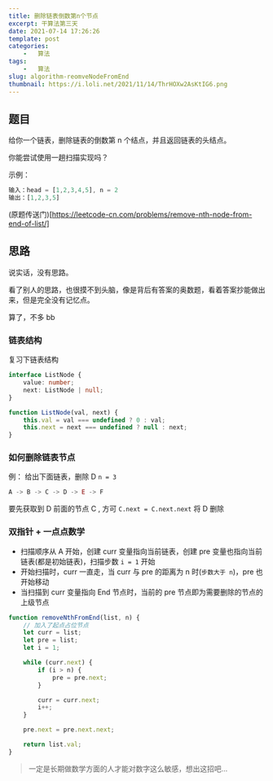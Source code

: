 ```yaml
---
title: 删除链表倒数第n个节点
excerpt: 干算法第三天
date: 2021-07-14 17:26:26
template: post
categories:
	-	算法
tags: 
	-	算法
slug: algorithm-reomveNodeFromEnd
thumbnail: https://i.loli.net/2021/11/14/ThrHOXw2AsKtIG6.png
---
```


## 题目

给你一个链表，删除链表的倒数第 n 个结点，并且返回链表的头结点。

你能尝试使用一趟扫描实现吗？

示例：

```js
输入：head = [1,2,3,4,5], n = 2
输出：[1,2,3,5]
```

(原题传送门)[https://leetcode-cn.com/problems/remove-nth-node-from-end-of-list/]

## 思路

说实话，没有思路。

看了别人的思路，也很摸不到头脑，像是背后有答案的奥数题，看着答案抄能做出来，但是完全没有记忆点。

算了，不多 bb

### 链表结构

复习下链表结构

```ts
interface ListNode {
	value: number;
	next: ListNode | null;
}
```

```js
function ListNode(val, next) {
	this.val = val === undefined ? 0 : val;
	this.next = next === undefined ? null : next;
}
```

### 如何删除链表节点

例： 给出下面链表，删除 D `n = 3`

```js
A -> B -> C -> D -> E -> F
```

要先获取到 D 前面的节点 C , 方可 `C.next = C.next.next` 将 D 删除

### 双指针 + 一点点数学

- 扫描顺序从 A 开始，创建 curr 变量指向当前链表，创建 pre 变量也指向当前链表(都是初始链表)，扫描步数 `i = 1` 开始
- 开始扫描时，curr 一直走，当 curr 与 pre 的距离为 n 时(`步数大于 n`)，pre 也开始移动
- 当扫描到 curr 变量指向 End 节点时，当前的 pre 节点即为需要删除的节点的上级节点

```js
function removeNthFromEnd(list, n) {
	// 加入了起点占位节点
	let curr = list;
	let pre = list;
	let i = 1;

	while (curr.next) {
		if (i > n) {
			pre = pre.next;
		}

		curr = curr.next;
		i++;
	}

	pre.next = pre.next.next;

	return list.val;
}
```

> 一定是长期做数学方面的人才能对数字这么敏感，想出这招吧...
